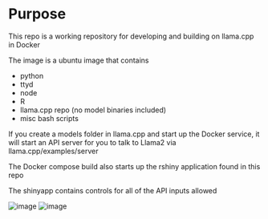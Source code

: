 # Purpose

This repo is a working repository for developing and building on llama.cpp in Docker

The image is a ubuntu image that contains 
- python 
- ttyd 
- node 
- R 
- llama.cpp repo (no model binaries included)
- misc bash scripts

If you create a models folder in llama.cpp and start up the Docker service, it will start an API server for you to talk to Llama2 via llama.cpp/examples/server 

The Docker compose build also starts up the rshiny application found in this repo

The shinyapp contains controls for all of the API inputs allowed

![image](https://github.com/snakewizardd/llamaDocker/assets/83378208/2177901a-443f-475f-aa3c-b2176645f04e)
![image](https://github.com/snakewizardd/llamaDocker/assets/83378208/6e3bef8f-fc36-4fe3-8546-f731ac329bac)
